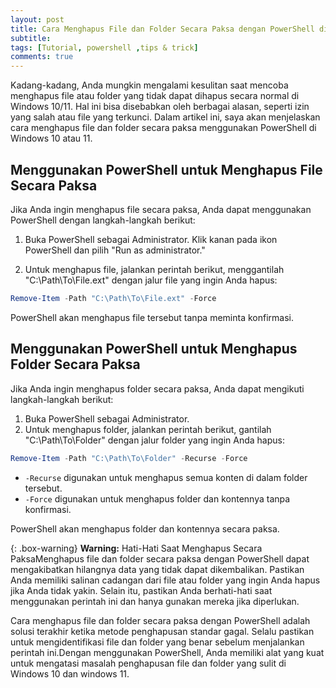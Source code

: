 ```yaml
---
layout: post
title: Cara Menghapus File dan Folder Secara Paksa dengan PowerShell di Windows 10/11
subtitle: 
tags: [Tutorial, powershell ,tips & trick]
comments: true
---
```


Kadang-kadang, Anda mungkin mengalami kesulitan saat mencoba menghapus file atau folder yang tidak dapat dihapus secara normal di Windows 10/11. Hal ini bisa disebabkan oleh berbagai alasan, seperti izin yang salah atau file yang terkunci. Dalam artikel ini, saya akan menjelaskan cara menghapus file dan folder secara paksa menggunakan PowerShell di Windows 10 atau 11.

## Menggunakan PowerShell untuk Menghapus File Secara Paksa

Jika Anda ingin menghapus file secara paksa, Anda dapat menggunakan PowerShell dengan langkah-langkah berikut:

1. Buka PowerShell sebagai Administrator. Klik kanan pada ikon PowerShell dan pilih "Run as administrator."

2. Untuk menghapus file, jalankan perintah berikut, menggantilah "C:\Path\To\File.ext" dengan jalur file yang ingin Anda hapus:
```powershell
Remove-Item -Path "C:\Path\To\File.ext" -Force
```
   PowerShell akan menghapus file tersebut tanpa meminta konfirmasi.

## Menggunakan PowerShell untuk Menghapus Folder Secara Paksa

Jika Anda ingin menghapus folder secara paksa, Anda dapat mengikuti langkah-langkah berikut:
1. Buka PowerShell sebagai Administrator.
2. Untuk menghapus folder, jalankan perintah berikut, gantilah "C:\Path\To\Folder" dengan jalur folder yang ingin Anda hapus:
```powershell 
Remove-Item -Path "C:\Path\To\Folder" -Recurse -Force
```
   * `-Recurse` digunakan untuk menghapus semua konten di dalam folder tersebut.
   * `-Force` digunakan untuk menghapus folder dan kontennya tanpa konfirmasi.

PowerShell akan menghapus folder dan kontennya secara paksa.

{: .box-warning}
**Warning:** Hati-Hati Saat Menghapus Secara PaksaMenghapus file dan folder secara paksa dengan PowerShell dapat mengakibatkan hilangnya data yang tidak dapat dikembalikan. Pastikan Anda memiliki salinan cadangan dari file atau folder yang ingin Anda hapus jika Anda tidak yakin. Selain itu, pastikan Anda berhati-hati saat menggunakan perintah ini dan hanya gunakan mereka jika diperlukan.

Cara menghapus file dan folder secara paksa dengan PowerShell adalah solusi terakhir ketika metode penghapusan standar gagal. Selalu pastikan untuk mengidentifikasi file dan folder yang benar sebelum menjalankan perintah ini.Dengan menggunakan PowerShell, Anda memiliki alat yang kuat untuk mengatasi masalah penghapusan file dan folder yang sulit di Windows 10 dan windows 11.

